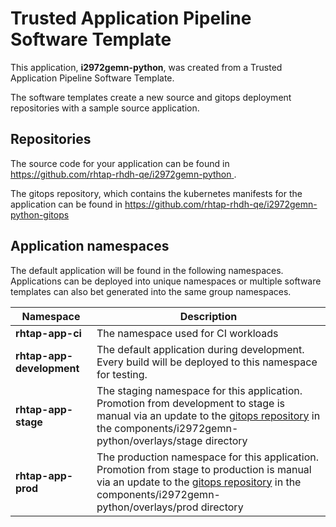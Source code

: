 # Trusted Application Pipeline Software Template

This application, **i2972gemn-python**, was created from a Trusted Application Pipeline Software Template.

The software templates create a new source and gitops deployment repositories with a sample source application. 

## Repositories

The source code for your application can be found in [https://github.com/rhtap-rhdh-qe/i2972gemn-python ](https://github.com/rhtap-rhdh-qe/i2972gemn-python ).
 
The gitops repository, which contains the kubernetes manifests for the application can be found in 
[https://github.com/rhtap-rhdh-qe/i2972gemn-python-gitops ](https://github.com/rhtap-rhdh-qe/i2972gemn-python-gitops ) 

## Application namespaces 

The default application will be found in the following namespaces. Applications can be deployed into unique namespaces or multiple software templates can also bet generated into the same group namespaces.  

|  Namespace   |  Description   |  
| -------- | -------- |
| **rhtap-app-ci** | The namespace used for CI workloads |
| **rhtap-app-development** | The default application during development. Every build will be deployed to this namespace for testing. |
| **rhtap-app-stage** | The staging namespace for this application. Promotion from development to stage is manual via an update to the [gitops repository](https://github.com/rhtap-rhdh-qe/i2972gemn-python-gitops ) in the components/i2972gemn-python/overlays/stage directory |
| **rhtap-app-prod** | The production namespace for this application. Promotion from stage to production is manual via an update to the [gitops repository](https://github.com/rhtap-rhdh-qe/i2972gemn-python-gitops ) in the components/i2972gemn-python/overlays/prod directory |